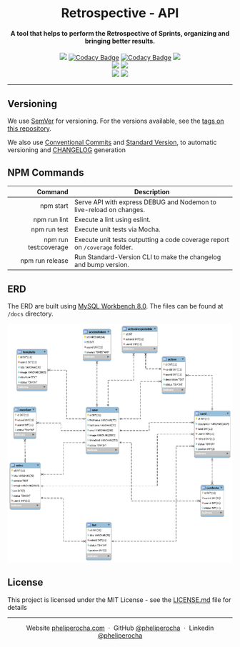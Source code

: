 <h1 align="center">
  Retrospective - API
</h1>

<h4 align="center">
  A tool that helps to perform the Retrospective of Sprints, organizing and bringing better results.
</h4>

<p align="center">
    <a href="https://travis-ci.com/pheliperocha/retro-api"><img src="https://travis-ci.com/pheliperocha/retro-api.svg?branch=master"></a>
    <a href="https://app.codacy.com/app/pheliperocha/retro-api?utm_source=github.com&utm_medium=referral&utm_content=pheliperocha/retro-api&utm_campaign=Badge_Grade_Dashboard"><img src="https://api.codacy.com/project/badge/Grade/f488e093c4bd4ccba8521f35e5cfa1dc" alt="Codacy Badge"></a>
    <a href="https://www.codacy.com/app/pheliperocha/retro-api?utm_source=github.com&utm_medium=referral&utm_content=pheliperocha/retro-api&utm_campaign=Badge_Coverage"><img src="https://api.codacy.com/project/badge/Coverage/73bb0be2ca8d4fd489f54a10e2fa900c" alt="Codacy Badge"></a>    
    <a href="https://github.com/pheliperocha/retro-api/issues"><img src="https://img.shields.io/github/issues/pheliperocha/retro-api.svg"></a>
    <br>
    <a href="https://david-dm.org/pheliperocha/retro-api" title="dependencies status"><img src="https://david-dm.org/pheliperocha/retro-api/status.svg"/></a>
    <a href="https://david-dm.org/pheliperocha/retro-api?type=dev" title="devDependencies status"><img src="https://david-dm.org/pheliperocha/retro-api/dev-status.svg"/></a>
    <br>
    <a href="https://conventionalcommits.org"><img src="https://img.shields.io/badge/Conventional%20Commits-1.0.0-yellow.svg"></a>
    <a href="LICENSE.md"><img src="https://img.shields.io/packagist/l/doctrine/orm.svg"></a>
</p>

---

## Versioning

We use [SemVer](http://semver.org/) for versioning. For the versions available, see the [tags on this repository](https://github.com/pheliperocha/retro-api/releases).

We also use [Conventional Commits](http://conventionalcommits.org/) and [Standard Version](https://github.com/conventional-changelog/standard-version), to automatic versioning and [CHANGELOG](CHANGELOG.md) generation

## NPM Commands

|Command|Description|
|-------:|--------|
| npm start | Serve API with express DEBUG and Nodemon to live-reload on changes. |
| npm run lint | Execute a lint using eslint. |
| npm run test | Execute unit tests via Mocha. |
| npm run test:coverage | Execute unit tests outputting a code coverage report on `/coverage` folder. |
| npm run release | Run Standard-Version CLI to make the changelog and bump version. |

## ERD

The ERD are built using [MySQL Workbench 8.0](https://dev.mysql.com/downloads/workbench/). The files can be found at `/docs` directory.

![Database ERD](docs/erd.png)

## License

This project is licensed under the MIT License - see the [LICENSE.md](LICENSE.md) file for details

---

<p align="center">
    Website <a href="https://pheliperocha.com">pheliperocha.com</a> &nbsp;&middot;&nbsp;
    GitHub <a href="https://github.com/pheliperocha">@pheliperocha</a> &nbsp;&middot;&nbsp;
    Linkedin <a href="https://www.linkedin.com/in/pheliperocha/">@pheliperocha</a>
</p>